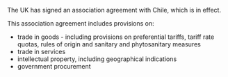 The UK has signed an association agreement with Chile, which is in effect.

This association agreement includes provisions on:

*   trade in goods - including provisions on preferential tariffs, tariff rate quotas, rules of origin and sanitary and phytosanitary measures
*   trade in services
*   intellectual property, including geographical indications
*   government procurement